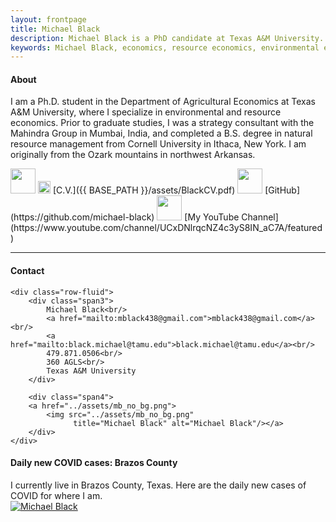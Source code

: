 ```yaml
---
layout: frontpage
title: Michael Black
description: Michael Black is a PhD candidate at Texas A&M University.
keywords: Michael Black, economics, resource economics, environmental economics, non-market valuation
---
```


<h4>About</h4>

I am a Ph.D. student in the Department of Agricultural Economics at Texas A&M University, where I specialize in environmental and resource economics. Prior to graduate studies, I was a strategy consultant with the Mahindra Group in Mumbai, India, and completed a B.S. degree in natural resource management from Cornell University in Ithaca, New York. I am originally from the Ozark mountains in northwest Arkansas.

<!-- [Curriculum Vitae]({{ BASE_PATH }}/assets/BlackCV.pdf) -->
<!-- [GitHub](https://github.com/michael-black) -->

<a href="../assets/BlackCV.pdf">
    <img src="../pages/icons64/cv.png" width="40" height="40"/></a>
    <img src="../pages/icons64/left-arrow.png" width="20" height="20"/>
    [C.V.]({{ BASE_PATH }}/assets/BlackCV.pdf)

<a href="https://github.com/michael-black">
    <img src="../pages/icons64/github.png" width="40" height="40"/></a>
    [GitHub](https://github.com/michael-black)

<a href="https://www.youtube.com/channel/UCxDNlrqcNZ4c3yS8IN_aC7A/featured">
    <img src="../pages/icons64/youtube.png" width="40" height="40"/></a>
    [My YouTube Channel](https://www.youtube.com/channel/UCxDNlrqcNZ4c3yS8IN_aC7A/featured)

<br/>


---


<div class="container">
<h4><a name="contact"></a>Contact</h4>

    <div class="row-fluid">
        <div class="span3">
            Michael Black<br/>
            <a href="mailto:mblack438@gmail.com">mblack438@gmail.com</a><br/>
            <a href="mailto:black.michael@tamu.edu">black.michael@tamu.edu</a><br/>
            479.871.0506<br/>
            360 AGLS<br/> 
            Texas A&M University
        </div>

        <div class="span4">
        <a href="../assets/mb_no_bg.png">
            <img src="../assets/mb_no_bg.png"
                  title="Michael Black" alt="Michael Black"/></a>
        </div>
    </div>
</div>


<div class="container">
<h4><a name="contact"></a>Daily new COVID cases: Brazos County</h4>
I currently live in Brazos County, Texas. Here are the daily new cases of COVID for where I am. 
    <div class="row-fluid">
        <div class="span4">
        <a href="../assets/brazos_dnc.png">
            <img src="../assets/brazos_dnc.png"
                  title="Michael Black" alt="Michael Black"/></a>
        </div>
    </div>
</div>
 

<!--
<div class="navbar">
  <div class="navbar-inner">
      <ul class="nav">
          <li><a href="{{ BASE_PATH }}/assets/BlackCV.pdf">CV</a></li>
          <li><a href="https://github.com/michael-black">GitHub</a></li>
      </ul>
  </div>
</div>
-->
